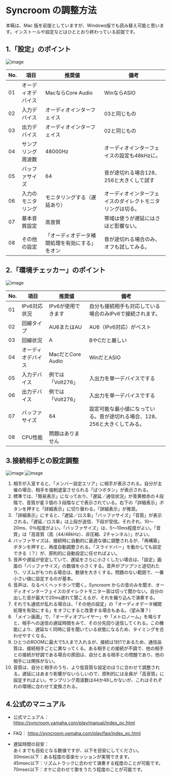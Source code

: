 # Syncroom の調整方法
本稿は、Mac 版を前提としていますが、Windows版でも読み替え可能と思います。インストールや設定などはひととおり終わっている前提です。  

## 1.「設定」のポイント
<img src="images/Settei.png" alt="image">  

|No.|項目|推奨値|備考|
|---|---|---|---|
|01|オーディオデバイス|MacならCore Audio|WinならASIO|
|02|入力デバイス|オーディオインターフェイス|03と同じもの|
|03|出力デバイス|オーディオインターフェイス|02と同じもの|
|04|サンプリング周波数|48000Hz|オーディオインターフェイスの設定も48kHzに。|
|05|バッファサイズ|64|音が途切れる場合128、256と大きくして試す|
|06|入力のモニタリング|モニタリングする（遅延あり）|オーディオインターフェイスのダイレクトモニタリングは切る。|
|07|基本音質設定|高音質|帯域は使うが遅延にはさほど影響ない。|
|08|その他の設定|「オーディオデータ補間処理を有効にする」をオン|音が途切れる場合のみ、オフも試してみる。|
  

## 2.「環境チェッカー」のポイント
<img src="images/KankyoCheckMac.png" alt="image">  

|No.|項目|推奨値|備考|
|---|---|---|---|
|01|IPv6対応状況|IPv6が使用できます|自分も接続相手も対応している場合のみIPv6で接続されます。|  
|02|回線タイプ|AU6またはAU|AU6（IPv6対応）がベスト|
|03|回線状況|A|BやCだと厳しい|
|04|オーディオデバイス|MacだとCore Audio|WinだとASIO|
|05|入力デバイス|例では「Volt276」|入出力を単一デバイスでする|
|06|出力デバイス|例では「Volt276」|入出力を単一デバイスでする|
|07|バッファサイズ|64|設定可能な最小値になっている。音が途切れる場合、128、256と大きくしてみる。|
|08|CPU性能|問題はありません||
  
  
## 3.接続相手との設定調整
<img src="images/Main01.png" alt="image">  
<img src="images/Main02.png" alt="image">  

1. 相手が入室すると、「メンバー設定エリア」に相手が表示される。自分が主催の場合、相手を強制退室させられる「ばつボタン」が表示される。
2. 標準では、「簡易表示」になっており、「遅延／通信状況」が青黄橙赤の４段階で、音質が星３個の３段階などで表示されている。右下の「詳細表示」ボタンを押すと「詳細表示」に切り替わる。「詳細表示」が推奨。
3. 「詳細表示」にすると、「遅延／ロス率」「バッファサイズ」「音質」が表示される。「遅延／ロス率」は上段が送信、下段が受信。それぞれ、10～20ms、0％程度がよい。「バッファサイズ」は、5～10ms程度がよい。「音質」は「高音質（高（44/48kHz）、非圧縮、2チャンネル）」がよい。
4. バッファサイズは、接続時に自動的に最適な値に調整されるが、「再構築」ボタンを押すと、再度自動調整される。「スライドバー」を動かしても設定できる（？）が、原則的に自動設定に任せればよい。
5. 音声や遅延が安定していて、遅延をさらに小さくしたい場合は、「設定」画面の「バッファサイズ」の数値を小さくする。音声がプツプツと途切れたり、リズムがもつれる場合は、数値を大きくする。問題のない範囲で、一番小さい値に設定するのが基本。
6. 音声は、なるべくヘッドホンで聞く。Syncroom からの音のみを聞き、オーディオインターフェイスのダイレクトモニター音は切って聞かない。自分の出した音が最大で20ms遅れて聞こえるが、それを織り込んで演奏する。
7.  それでも通信が乱れる場合は、「その他の設定」の「オーディオデータ補間処理を有効にする」をオフにすると改善する場合もある。（望み薄？）
8.  「メイン画面」で、「オーディオプレイヤー」や「メトロノーム」を鳴らすと、相手への送信の遅延時間をみて、その分先回り送信してくれる。この機能により、遅延なく同時に音を聞いている状態になるため、タイミングを合わせやすくなる。
9.  ひとつのROOMに最大で5人まで入れるが、接続は1対1であるため、通信品質は、接続相手ごとに異なってくる。ある相手との接続が不調で、他の相手との接続が好調である場合の原因は、自分とある相手との問題であり、他の相手には関係がない。
10. 音質は、自分と相手のうち、より低音質な設定のほうに合わせて調整される。遅延にはあまり影響がないらしいので、原則的には全員が「高音質」に設定すればよい。サンプリング周波数は44か48しかないが、これはそれぞれの環境に合わせて変換される。
  

## 4.公式のマニュアル
- 公式マニュアル：
https://syncroom.yamaha.com/play/manual/index_pc.html
  
- FAQ：
https://syncroom.yamaha.com/play/faq/index_pc.html

- 遅延時間の目安：  
あくまでも目処となる数値ですが、以下を目安にしてください。  
30msec以下：ある程度の音楽セッションが実現できます。  
45msec以下：リズムトラックに合わせて演奏する程度のことが可能です。  
70msec以下：オケに合わせて歌をうたう程度のことが可能です。  